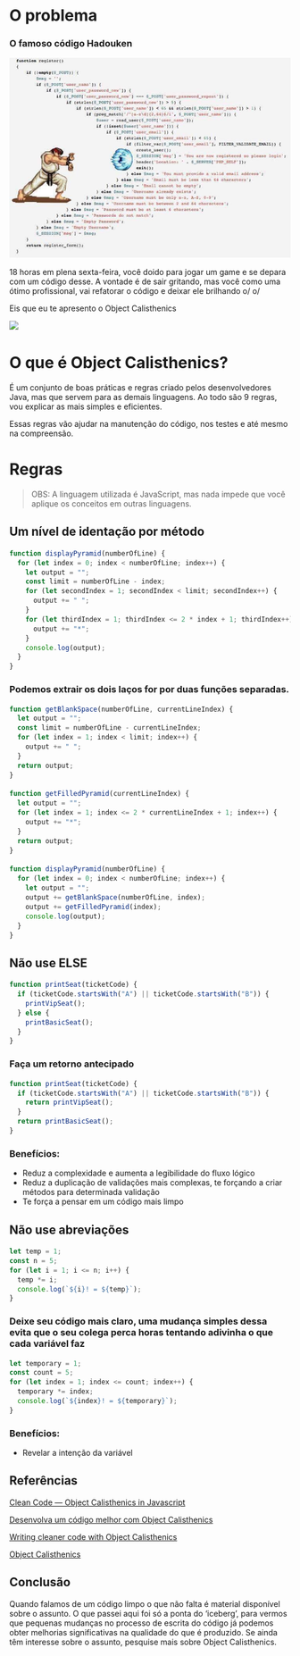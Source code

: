 # O problema

### O famoso código Hadouken

![Baixo, frente + soco = Hadouken](hadouken.jpg)

18 horas em plena sexta-feira, você doido para jogar um game e se depara com um código desse.
A vontade é de sair gritando, mas você como uma ótimo profissional, vai refatorar o código e deixar ele brilhando o/ o/

Eis que eu te apresento o Object Calisthenics

![](https://media.giphy.com/media/1AdZgkFXp5Ybrj6dZ1/giphy.gif)

# O que é Object Calisthenics?

É um conjunto de boas práticas e regras criado pelos desenvolvedores Java, mas que servem para as demais linguagens.
Ao todo são 9 regras, vou explicar as mais simples e eficientes.

Essas regras vão ajudar na manutenção do código, nos testes e até mesmo na compreensão.

# Regras

> OBS: A linguagem utilizada é JavaScript, mas nada impede que você aplique os conceitos em outras linguagens.

## Um nível de identação por método

```javascript
function displayPyramid(numberOfLine) {
  for (let index = 0; index < numberOfLine; index++) {
    let output = "";
    const limit = numberOfLine - index;
    for (let secondIndex = 1; secondIndex < limit; secondIndex++) {
      output += " ";
    }
    for (let thirdIndex = 1; thirdIndex <= 2 * index + 1; thirdIndex++) {
      output += "*";
    }
    console.log(output);
  }
}
```

### Podemos extrair os dois laços for por duas funções separadas.

```javascript
function getBlankSpace(numberOfLine, currentLineIndex) {
  let output = "";
  const limit = numberOfLine - currentLineIndex;
  for (let index = 1; index < limit; index++) {
    output += " ";
  }
  return output;
}

function getFilledPyramid(currentLineIndex) {
  let output = "";
  for (let index = 1; index <= 2 * currentLineIndex + 1; index++) {
    output += "*";
  }
  return output;
}

function displayPyramid(numberOfLine) {
  for (let index = 0; index < numberOfLine; index++) {
    let output = "";
    output += getBlankSpace(numberOfLine, index);
    output += getFilledPyramid(index);
    console.log(output);
  }
}
```

## Não use ELSE

```javascript
function printSeat(ticketCode) {
  if (ticketCode.startsWith("A") || ticketCode.startsWith("B")) {
    printVipSeat();
  } else {
    printBasicSeat();
  }
}
```

### Faça um retorno antecipado

```javascript
function printSeat(ticketCode) {
  if (ticketCode.startsWith("A") || ticketCode.startsWith("B")) {
    return printVipSeat();
  }
  return printBasicSeat();
}
```

### Benefícios:

- Reduz a complexidade e aumenta a legibilidade do fluxo lógico
- Reduz a duplicação de validações mais complexas, te forçando a criar métodos para determinada validação
- Te força a pensar em um código mais limpo

## Não use abreviações

```javascript
let temp = 1;
const n = 5;
for (let i = 1; i <= n; i++) {
  temp *= i;
  console.log(`${i}! = ${temp}`);
}
```

### Deixe seu código mais claro, uma mudança simples dessa evita que o seu colega perca horas tentando adivinha o que cada variável faz

```javascript
let temporary = 1;
const count = 5;
for (let index = 1; index <= count; index++) {
  temporary *= index;
  console.log(`${index}! = ${temporary}`);
}
```

### Benefícios:

- Revelar a intenção da variável

## Referências

[Clean Code — Object Calisthenics in Javascript](https://medium.com/@davidsen/clean-code-object-calisthenics-f6f4dec07c8b)

[Desenvolva um código melhor com Object Calisthenics](https://imasters.com.br/desenvolvimento/desenvolva-um-codigo-melhor-com-object-calisthenics)

[Writing cleaner code with Object Calisthenics](https://dev.to/pbouillon/writing-cleaner-code-with-object-calisthenics-1ea0)

[Object Calisthenics](https://williamdurand.fr/2013/06/03/object-calisthenics/)

## Conclusão

Quando falamos de um código limpo o que não falta é material disponível sobre o assunto. O que passei aqui foi só a ponta do ‘iceberg’, para vermos que pequenas mudanças no processo de escrita do código já podemos obter melhorias significativas na qualidade do que é produzido. Se ainda têm interesse sobre o assunto, pesquise mais sobre Object Calisthenics.
